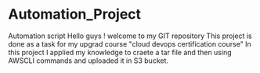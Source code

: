 # Automation_Project
Automation script
Hello guys ! welcome to my GIT repository
This project is done as a task for my upgrad course "cloud devops certification course"
In this project I applied my knowledge to craete a tar file and then using AWSCLI commands and uploaded it in S3 bucket.
